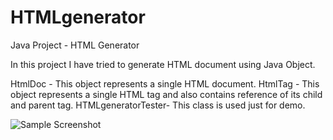 # HTMLgenerator
Java Project - HTML Generator

In this project I have tried to generate HTML document using Java Object.

HtmlDoc - This object represents a single HTML document.
HtmlTag - This object represents a single HTML tag and also contains reference of its child and parent tag.
HTMLgeneratorTester- This class is used just for demo.

![Sample Screenshot](https://github.com/mmuzahid/XtraUtils/blob/master/screenshot/HTMLgenerator/HTMLgenerator_SAMPLE01.png)
